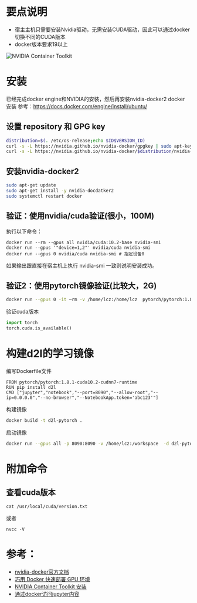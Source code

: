 

# 要点说明

- 宿主主机只需要安装Nvidia驱动，无需安装CUDA驱动，因此可以通过docker切换不同的CUDA版本
- docker版本要求19以上

![NVIDIA Container Toolkit](https://cloud.githubusercontent.com/assets/3028125/12213714/5b208976-b632-11e5-8406-38d379ec46aa.png)

# 安装

已经完成docker engine和NVIDIA的安装，然后再安装nvidia-docker2
docker 安装 参考：https://docs.docker.com/engine/install/ubuntu/
## 设置 repository 和 GPG key

```bash
distribution=$(. /etc/os-release;echo $ID$VERSION_ID)
curl -s -L https://nvidia.github.io/nvidia-docker/gpgkey | sudo apt-key add -
curl -s -L https://nvidia.github.io/nvidia-docker/$distribution/nvidia-docker.list | sudo tee /etc/apt/sources.list.d/nvidia-docker.list
```

## 安装nvidia-docker2

```bash
sudo apt-get update
sudo apt-get install -y nvidia-docdatker2
sudo systemctl restart docker
```

## 验证：使用nvidia/cuda验证(很小，100M)

执行以下命令：
```
docker run --rm --gpus all nvidia/cuda:10.2-base nvidia-smi 
docker run --gpus '"device=1,2"' nvidia/cuda nvidia-smi 
docker run --gpus 0 nvidia/cuda nvidia-smi # 指定设备0
```
如果输出跟直接在宿主机上执行 nvidia-smi 一致则说明安装成功。

## 验证2：使用pytorch镜像验证(比较大，2G)

```bash
docker run --gpus 0 -it —rm -v /home/lcz:/home/lcz  pytorch/pytorch:1.8.1-cuda10.2-cudnn7-runtime bash
```

验证cuda版本

```python
import torch
torch.cuda.is_available()
```

# 构建d2l的学习镜像

编写Dockerfile文件

```log
FROM pytorch/pytorch:1.8.1-cuda10.2-cudnn7-runtime
RUN pip install d2l
CMD ["jupyter","notebook","--port=8090","--allow-root","--ip=0.0.0.0","--no-browser","--NotebookApp.token='abc123'"]
```

构建镜像

```bash
docker build -t d2l-pytorch .
```

启动镜像

```bash
docker run --gpus all -p 8090:8090 -v /home/lcz:/workspace  -d d2l-pytorch
```

# 附加命令

##  查看cuda版本
```
cat /usr/local/cuda/version.txt
```
或者

```
nvcc -V
```

# 参考：
- [nvidia-docker官方文档](https://github.com/NVIDIA/nvidia-docker)
- [巧用 Docker 快速部署 GPU 环境](https://mp.weixin.qq.com/s/zVYPSTrrnvOtlPAjoXIs4Q)
- [NVIDIA Container Toolkit 安装](http://docs.nvidia.com/datacenter/cloud-native/container-toolkit/install-guide.html#docker)
- [通过docker访问jupyter内容](https://stackoverflow.com/questions/38830610/access-jupyter-notebook-running-on-docker-container)